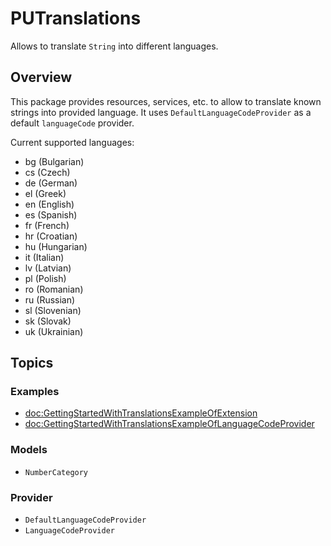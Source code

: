 # PUTranslations

Allows to translate `String` into different languages. 

## Overview

This package provides resources, services, etc. to allow to translate known strings into provided language. It uses ``DefaultLanguageCodeProvider`` as a default `languageCode` provider. 

Current supported languages:

* bg (Bulgarian)
* cs (Czech)
* de (German)
* el (Greek)
* en (English)
* es (Spanish)
* fr (French)
* hr (Croatian)
* hu (Hungarian)
* it (Italian)
* lv (Latvian)
* pl (Polish)
* ro (Romanian)
* ru (Russian)
* sl (Slovenian)
* sk (Slovak)
* uk (Ukrainian)

## Topics

### Examples

- <doc:GettingStartedWithTranslationsExampleOfExtension>
- <doc:GettingStartedWithTranslationsExampleOfLanguageCodeProvider>

### Models

- ``NumberCategory``

### Provider

- ``DefaultLanguageCodeProvider``
- ``LanguageCodeProvider``

